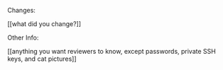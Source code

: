 Changes:

[[what did you change?]]

Other Info:

[[anything you want reviewers to know, except passwords, private SSH keys, and cat pictures]]
